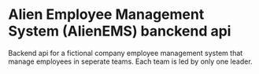 # Alien Employee Management System (AlienEMS) banckend api

Backend api for a fictional company employee management system that manage employees in seperate teams. Each team is led 
by only one leader.